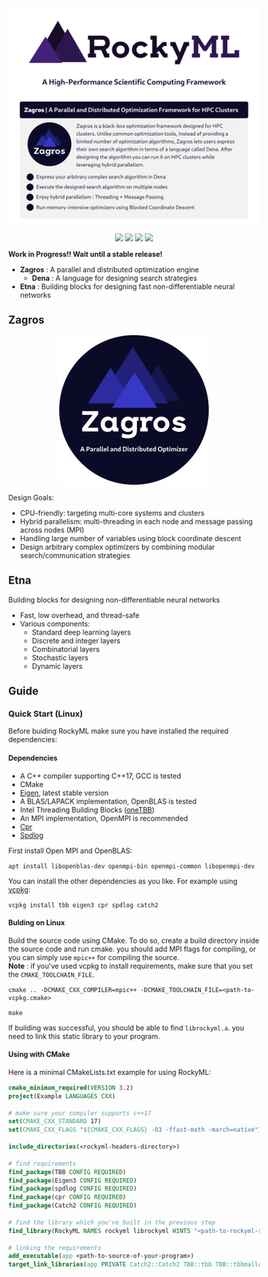 <p><img align="center" src="/logo/rockyml-poster-white-2500.png"></p>
<p align="center">
  <img src="https://img.shields.io/badge/C%2B%2B-17-blueviolet?style=flat">
  <img src="http://img.shields.io/github/actions/workflow/status/amirabbasasadi/RockyML/ctest.yml?branch=main">
  <img src="https://img.shields.io/github/commit-activity/m/amirabbasasadi/RockyML">
  <img src="https://img.shields.io/github/license/amirabbasasadi/RockyML">
</p>  

**Work in Progress!! Wait until a stable release!**

- **Zagros** : A parallel and distributed optimization engine
  - **Dena** : A language for designing search strategies
- **Etna** : Building blocks for designing fast non-differentiable neural networks


## Zagros
<p align="center"><img src="/logo/zagros-transparent-300.png"></p>  

Design Goals:
- CPU-friendly: targeting multi-core systems and clusters
- Hybrid parallelism: multi-threading in each node and message passing across nodes (MPI)
- Handling large number of variables using block coordinate descent
- Design arbitrary complex optimizers by combining modular search/communication strategies


## Etna
Building blocks for designing non-differentiable neural networks

- Fast, low overhead, and thread-safe 
- Various components:
  - Standard deep learning layers
  - Discrete and integer layers
  - Combinatorial layers
  - Stochastic layers
  - Dynamic layers
  
## Guide
### Quick Start (Linux)
Before buiding RockyML make sure you have installed the required dependencies:
#### Dependencies
- A C++ compiler supporting C++17, GCC is tested
- CMake
- [Eigen](https://eigen.tuxfamily.org), latest stable version
- A BLAS/LAPACK implementation, OpenBLAS is tested
- Intel Threading Building Blocks ([oneTBB](https://github.com/oneapi-src/oneTBB))
- An MPI implementation, OpenMPI is recommended  
- [Cpr](https://github.com/libcpr/cpr)
- [Spdlog](https://github.com/gabime/spdlog)

First install Open MPI and OpenBLAS:
```
apt install libopenblas-dev openmpi-bin openmpi-common libopenmpi-dev
```
You can install the other dependencies as you like. For example using [vcpkg](https://vcpkg.io/):
```
vcpkg install tbb eigen3 cpr spdlog catch2
```
#### Bulding on Linux
Build the source code using CMake. To do so, create a build directory inside the source code and run cmake. you should add MPI flags for compiling, or you can simply use `mpic++` for compiling the source.  
**Note** : if you've used vcpkg to install requirements, make sure that you set the `CMAKE_TOOLCHAIN_FILE`.

```shell
cmake .. -DCMAKE_CXX_COMPILER=mpic++ -DCMAKE_TOOLCHAIN_FILE=<path-to-vcpkg.cmake>
```
```
make
```
If building was successful, you should be able to find `librockyml.a`. you need to link this static library to your program.
#### Using with CMake
Here is a minimal CMakeLists.txt example for using RockyML:  
```cmake
cmake_minimum_required(VERSION 3.2)
project(Example LANGUAGES CXX)

# make sure your compiler supports c++17
set(CMAKE_CXX_STANDARD 17)
set(CMAKE_CXX_FLAGS "${CMAKE_CXX_FLAGS} -O3 -ffast-math -march=native")

include_directories(<rockyml-headers-directory>)

# find requirements
find_package(TBB CONFIG REQUIRED)
find_package(Eigen3 CONFIG REQUIRED)
find_package(spdlog CONFIG REQUIRED)
find_package(cpr CONFIG REQUIRED)
find_package(Catch2 CONFIG REQUIRED)

# find the library which you've built in the previous step 
find_library(RockyML NAMES rockyml librockyml HINTS "<path-to-rockyml-static-library>")

# linking the requirements
add_executable(app <path-to-source-of-your-program>)
target_link_libraries(app PRIVATE Catch2::Catch2 TBB::tbb TBB::tbbmalloc Eigen3::Eigen cpr::cpr spdlog::spdlog RockyML)

```
